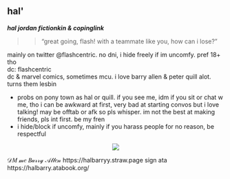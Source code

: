 ## hal' 

 ***hal jordan fictionkin & copinglink***
  >> “great going, flash! with a teammate like you, how can i lose?”

  mainly on twitter @flashcentric. no dni, i hide freely if im uncomfy. pref 18+ tho   
    dc: flashcentric  
   dc & marvel comics, sometimes mcu. i love barry allen & peter quill alot. turns them lesbin 
   
   
   -  probs on pony town as hal or quill. if you see me, idm if you sit or chat w me, tho i can be awkward at first, very bad at starting convos but i love talking! may be offtab or afk so pls whisper. im not the best at making friends, pls int first. be my fren
   -   i hide/block if uncomfy, mainly if you harass people for no reason, be respectful
 <p align="center">
  <img src="https://media1.tenor.com/m/K096gtzoag8AAAAC/black-noir.gif"  />
</p>
 𝒟𝑀 𝓂𝑒 𝐵𝒶𝓇𝓇𝓎 𝒜𝓁𝓁𝑒𝓃 https://halbarryy.straw.page sign ata https://halbarry.atabook.org/

